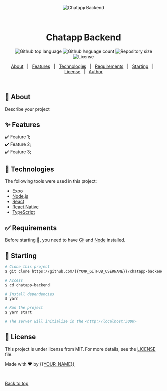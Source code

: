 <div align="center" id="top"> 
  <img src="./.github/app.gif" alt="Chatapp Backend" />

  &#xa0;

  <!-- <a href="https://chatappbackend.netlify.app">Demo</a> -->
</div>

<h1 align="center">Chatapp Backend</h1>

<p align="center">
  <img alt="Github top language" src="https://img.shields.io/github/languages/top/{{YOUR_GITHUB_USERNAME}}/chatapp-backend?color=56BEB8">

  <img alt="Github language count" src="https://img.shields.io/github/languages/count/{{YOUR_GITHUB_USERNAME}}/chatapp-backend?color=56BEB8">

  <img alt="Repository size" src="https://img.shields.io/github/repo-size/{{YOUR_GITHUB_USERNAME}}/chatapp-backend?color=56BEB8">

  <img alt="License" src="https://img.shields.io/github/license/{{YOUR_GITHUB_USERNAME}}/chatapp-backend?color=56BEB8">

  <!-- <img alt="Github issues" src="https://img.shields.io/github/issues/{{YOUR_GITHUB_USERNAME}}/chatapp-backend?color=56BEB8" /> -->

  <!-- <img alt="Github forks" src="https://img.shields.io/github/forks/{{YOUR_GITHUB_USERNAME}}/chatapp-backend?color=56BEB8" /> -->

  <!-- <img alt="Github stars" src="https://img.shields.io/github/stars/{{YOUR_GITHUB_USERNAME}}/chatapp-backend?color=56BEB8" /> -->
</p>

<!-- Status -->

<!-- <h4 align="center"> 
	🚧  Chatapp Backend 🚀 Under construction...  🚧
</h4> 

<hr> -->

<p align="center">
  <a href="#dart-about">About</a> &#xa0; | &#xa0; 
  <a href="#sparkles-features">Features</a> &#xa0; | &#xa0;
  <a href="#rocket-technologies">Technologies</a> &#xa0; | &#xa0;
  <a href="#white_check_mark-requirements">Requirements</a> &#xa0; | &#xa0;
  <a href="#checkered_flag-starting">Starting</a> &#xa0; | &#xa0;
  <a href="#memo-license">License</a> &#xa0; | &#xa0;
  <a href="https://github.com/{{YOUR_GITHUB_USERNAME}}" target="_blank">Author</a>
</p>

<br>

## :dart: About ##

Describe your project

## :sparkles: Features ##

:heavy_check_mark: Feature 1;\
:heavy_check_mark: Feature 2;\
:heavy_check_mark: Feature 3;

## :rocket: Technologies ##

The following tools were used in this project:

- [Expo](https://expo.io/)
- [Node.js](https://nodejs.org/en/)
- [React](https://pt-br.reactjs.org/)
- [React Native](https://reactnative.dev/)
- [TypeScript](https://www.typescriptlang.org/)

## :white_check_mark: Requirements ##

Before starting :checkered_flag:, you need to have [Git](https://git-scm.com) and [Node](https://nodejs.org/en/) installed.

## :checkered_flag: Starting ##

```bash
# Clone this project
$ git clone https://github.com/{{YOUR_GITHUB_USERNAME}}/chatapp-backend

# Access
$ cd chatapp-backend

# Install dependencies
$ yarn

# Run the project
$ yarn start

# The server will initialize in the <http://localhost:3000>
```

## :memo: License ##

This project is under license from MIT. For more details, see the [LICENSE](LICENSE.md) file.


Made with :heart: by <a href="https://github.com/{{YOUR_GITHUB_USERNAME}}" target="_blank">{{YOUR_NAME}}</a>

&#xa0;

<a href="#top">Back to top</a>
